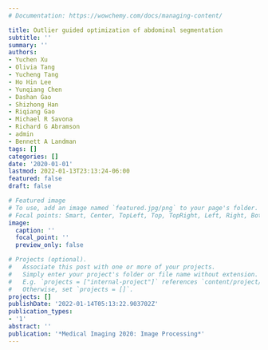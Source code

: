 ```yaml
---
# Documentation: https://wowchemy.com/docs/managing-content/

title: Outlier guided optimization of abdominal segmentation
subtitle: ''
summary: ''
authors:
- Yuchen Xu
- Olivia Tang
- Yucheng Tang
- Ho Hin Lee
- Yunqiang Chen
- Dashan Gao
- Shizhong Han
- Riqiang Gao
- Michael R Savona
- Richard G Abramson
- admin
- Bennett A Landman
tags: []
categories: []
date: '2020-01-01'
lastmod: 2022-01-13T23:13:24-06:00
featured: false
draft: false

# Featured image
# To use, add an image named `featured.jpg/png` to your page's folder.
# Focal points: Smart, Center, TopLeft, Top, TopRight, Left, Right, BottomLeft, Bottom, BottomRight.
image:
  caption: ''
  focal_point: ''
  preview_only: false

# Projects (optional).
#   Associate this post with one or more of your projects.
#   Simply enter your project's folder or file name without extension.
#   E.g. `projects = ["internal-project"]` references `content/project/deep-learning/index.md`.
#   Otherwise, set `projects = []`.
projects: []
publishDate: '2022-01-14T05:13:22.903702Z'
publication_types:
- '1'
abstract: ''
publication: '*Medical Imaging 2020: Image Processing*'
---
```

